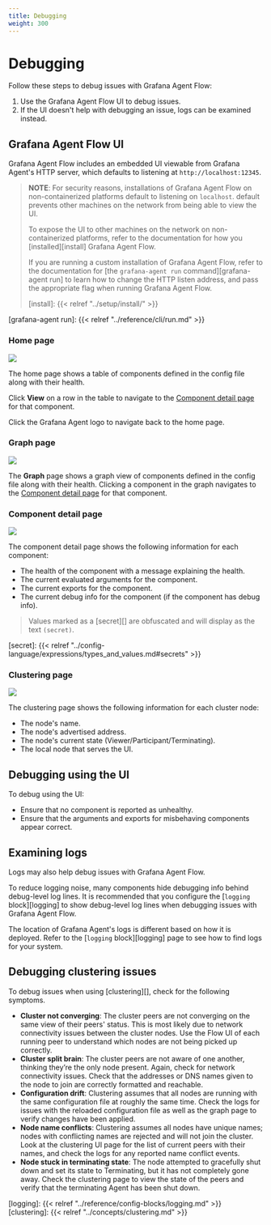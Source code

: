 ```yaml
---
title: Debugging
weight: 300
---
```


# Debugging

Follow these steps to debug issues with Grafana Agent Flow:

1. Use the Grafana Agent Flow UI to debug issues.
2. If the UI doesn't help with debugging an issue, logs can be examined
   instead.

## Grafana Agent Flow UI

Grafana Agent Flow includes an embedded UI viewable from Grafana Agent's HTTP
server, which defaults to listening at `http://localhost:12345`.

> **NOTE**: For security reasons, installations of Grafana Agent Flow on
> non-containerized platforms default to listening on `localhost`. default
> prevents other machines on the network from being able to view the UI.
>
> To expose the UI to other machines on the network on non-containerized
> platforms, refer to the documentation for how you [installed][install]
> Grafana Agent Flow.
>
> If you are running a custom installation of Grafana Agent Flow, refer to the
> documentation for [the `grafana-agent run` command][grafana-agent run] to
> learn how to change the HTTP listen address, and pass the appropriate flag
> when running Grafana Agent Flow.
>
> [install]: {{< relref "../setup/install/" >}}

[grafana-agent run]: {{< relref "../reference/cli/run.md" >}}

### Home page

![](../../../assets/ui_home_page.png)

The home page shows a table of components defined in the config file along with
their health.

Click **View** on a row in the table to navigate to the [Component detail page](#component-detail-page)
for that component.

Click the Grafana Agent logo to navigate back to the home page.

### Graph page

![](../../../assets/ui_graph_page.png)

The **Graph** page shows a graph view of components defined in the config file
along with their health. Clicking a component in the graph navigates to the
[Component detail page](#component-detail-page) for that component.

### Component detail page

![](../../../assets/ui_component_detail_page.png)

The component detail page shows the following information for each component:

* The health of the component with a message explaining the health.
* The current evaluated arguments for the component.
* The current exports for the component.
* The current debug info for the component (if the component has debug info).

> Values marked as a [secret][] are obfuscated and will display as the text
> `(secret)`.

[secret]: {{< relref "../config-language/expressions/types_and_values.md#secrets" >}}

### Clustering page

![](../../../assets/ui_clustering_page.png)

The clustering page shows the following information for each cluster node:

* The node's name.
* The node's advertised address.
* The node's current state (Viewer/Participant/Terminating).
* The local node that serves the UI.

## Debugging using the UI

To debug using the UI:

* Ensure that no component is reported as unhealthy.
* Ensure that the arguments and exports for misbehaving components appear
  correct.

## Examining logs

Logs may also help debug issues with Grafana Agent Flow.

To reduce logging noise, many components hide debugging info behind debug-level
log lines. It is recommended that you configure the [`logging` block][logging]
to show debug-level log lines when debugging issues with Grafana Agent Flow.

The location of Grafana Agent's logs is different based on how it is deployed.
Refer to the [`logging` block][logging] page to see how to find logs for your
system.

## Debugging clustering issues

To debug issues when using [clustering][], check for the following symptoms.

- **Cluster not converging**: The cluster peers are not converging on the same
  view of their peers' status. This is most likely due to network connectivity
issues between the cluster nodes. Use the Flow UI of each running peer to
understand which nodes are not being picked up correctly.
- **Cluster split brain**: The cluster peers are not aware of one another,
  thinking they’re the only node present. Again, check for network connectivity
issues. Check that the addresses or DNS names given to the node to join are
correctly formatted and reachable.
- **Configuration drift**: Clustering assumes that all nodes are running with
  the same configuration file at roughly the same time. Check the logs for
issues with the reloaded configuration file as well as the graph page to verify
changes have been applied.
- **Node name conflicts**: Clustering assumes all nodes have unique names;
  nodes with conflicting names are rejected and will not join the cluster. Look
at the clustering UI page for the list of current peers with their names, and
check the logs for any reported name conflict events.
- **Node stuck in terminating state**: The node attempted to gracefully shut 
down and set its state to Terminating, but it has not completely gone away. Check
the clustering page to view the state of the peers and verify that the
terminating Agent has been shut down.

[logging]: {{< relref "../reference/config-blocks/logging.md" >}}
[clustering]: {{< relref "../concepts/clustering.md" >}}
